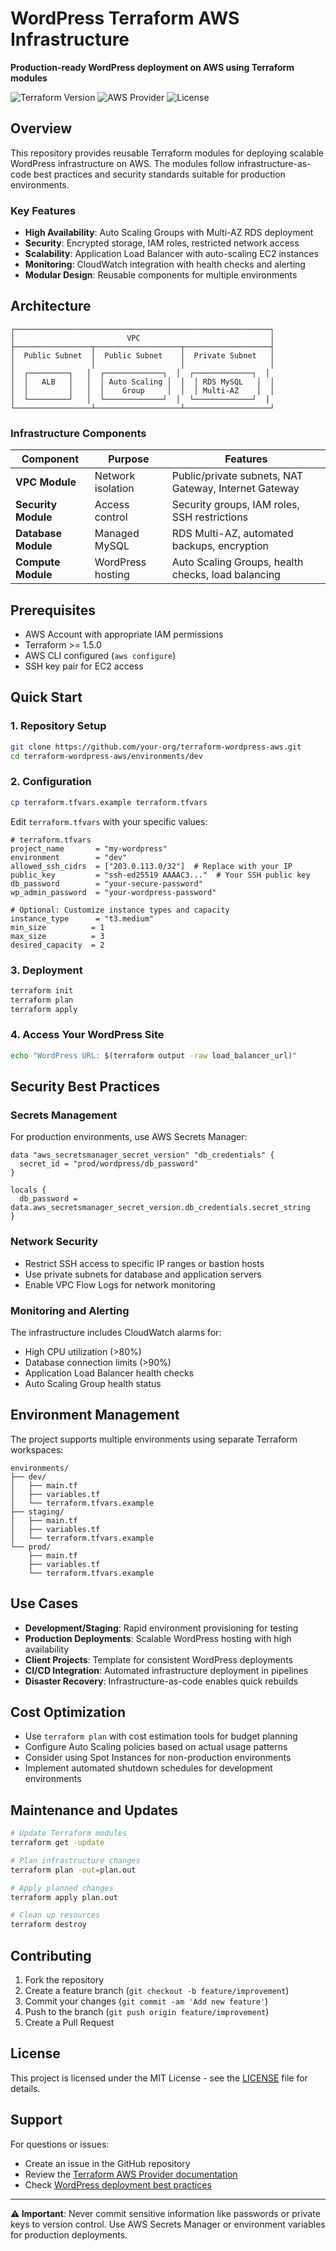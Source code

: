 # WordPress Terraform AWS Infrastructure

**Production-ready WordPress deployment on AWS using Terraform modules**

![Terraform Version](https://img.shields.io/badge/terraform-%3E%3D1.5.0-blue)
![AWS Provider](https://img.shields.io/badge/AWS-%3E%3D5.0-orange)
![License](https://img.shields.io/badge/license-MIT-green)

## Overview

This repository provides reusable Terraform modules for deploying scalable WordPress infrastructure on AWS. The modules follow infrastructure-as-code best practices and security standards suitable for production environments.

### Key Features

- **High Availability**: Auto Scaling Groups with Multi-AZ RDS deployment
- **Security**: Encrypted storage, IAM roles, restricted network access
- **Scalability**: Application Load Balancer with auto-scaling EC2 instances
- **Monitoring**: CloudWatch integration with health checks and alerting
- **Modular Design**: Reusable components for multiple environments

## Architecture

```
┌─────────────────────────────────────────────────────────┐
│                         VPC                             │
├─────────────────┬───────────────────┬───────────────────┤
│  Public Subnet  │  Public Subnet    │  Private Subnet   │
│                 │                   │                   │
│  ┌─────────┐   │  ┌─────────────┐  │  ┌─────────────┐  │
│  │   ALB   │   │  │ Auto Scaling │  │  │ RDS MySQL   │  │
│  │         │   │  │    Group     │  │  │ Multi-AZ    │  │
│  └─────────┘   │  └─────────────┘  │  └─────────────┘  │
└─────────────────┴───────────────────┴───────────────────┘
```

### Infrastructure Components

| Component | Purpose | Features |
|-----------|---------|----------|
| **VPC Module** | Network isolation | Public/private subnets, NAT Gateway, Internet Gateway |
| **Security Module** | Access control | Security groups, IAM roles, SSH restrictions |
| **Database Module** | Managed MySQL | RDS Multi-AZ, automated backups, encryption |
| **Compute Module** | WordPress hosting | Auto Scaling Groups, health checks, load balancing |

## Prerequisites

- AWS Account with appropriate IAM permissions
- Terraform >= 1.5.0
- AWS CLI configured (`aws configure`)
- SSH key pair for EC2 access

## Quick Start

### 1. Repository Setup

```bash
git clone https://github.com/your-org/terraform-wordpress-aws.git
cd terraform-wordpress-aws/environments/dev
```

### 2. Configuration

```bash
cp terraform.tfvars.example terraform.tfvars
```

Edit `terraform.tfvars` with your specific values:

```hcl
# terraform.tfvars
project_name       = "my-wordpress"
environment        = "dev"
allowed_ssh_cidrs  = ["203.0.113.0/32"]  # Replace with your IP
public_key         = "ssh-ed25519 AAAAC3..."  # Your SSH public key
db_password        = "your-secure-password"
wp_admin_password  = "your-wordpress-password"

# Optional: Customize instance types and capacity
instance_type      = "t3.medium"
min_size          = 1
max_size          = 3
desired_capacity  = 2
```

### 3. Deployment

```bash
terraform init
terraform plan
terraform apply
```

### 4. Access Your WordPress Site

```bash
echo "WordPress URL: $(terraform output -raw load_balancer_url)"
```

## Security Best Practices

### Secrets Management

For production environments, use AWS Secrets Manager:

```hcl
data "aws_secretsmanager_secret_version" "db_credentials" {
  secret_id = "prod/wordpress/db_password"
}

locals {
  db_password = data.aws_secretsmanager_secret_version.db_credentials.secret_string
}
```

### Network Security

- Restrict SSH access to specific IP ranges or bastion hosts
- Use private subnets for database and application servers
- Enable VPC Flow Logs for network monitoring

### Monitoring and Alerting

The infrastructure includes CloudWatch alarms for:

- High CPU utilization (>80%)
- Database connection limits (>90%)
- Application Load Balancer health checks
- Auto Scaling Group health status

## Environment Management

The project supports multiple environments using separate Terraform workspaces:

```
environments/
├── dev/
│   ├── main.tf
│   ├── variables.tf
│   └── terraform.tfvars.example
├── staging/
│   ├── main.tf
│   ├── variables.tf
│   └── terraform.tfvars.example
└── prod/
    ├── main.tf
    ├── variables.tf
    └── terraform.tfvars.example
```

## Use Cases

- **Development/Staging**: Rapid environment provisioning for testing
- **Production Deployments**: Scalable WordPress hosting with high availability
- **Client Projects**: Template for consistent WordPress deployments
- **CI/CD Integration**: Automated infrastructure deployment in pipelines
- **Disaster Recovery**: Infrastructure-as-code enables quick rebuilds

## Cost Optimization

- Use `terraform plan` with cost estimation tools for budget planning
- Configure Auto Scaling policies based on actual usage patterns
- Consider using Spot Instances for non-production environments
- Implement automated shutdown schedules for development environments

## Maintenance and Updates

```bash
# Update Terraform modules
terraform get -update

# Plan infrastructure changes
terraform plan -out=plan.out

# Apply planned changes
terraform apply plan.out

# Clean up resources
terraform destroy
```

## Contributing

1. Fork the repository
2. Create a feature branch (`git checkout -b feature/improvement`)
3. Commit your changes (`git commit -am 'Add new feature'`)
4. Push to the branch (`git push origin feature/improvement`)
5. Create a Pull Request

## License

This project is licensed under the MIT License - see the [LICENSE](LICENSE) file for details.

## Support

For questions or issues:
- Create an issue in the GitHub repository
- Review the [Terraform AWS Provider documentation](https://registry.terraform.io/providers/hashicorp/aws/latest/docs)
- Check [WordPress deployment best practices](https://wordpress.org/support/)

---

**⚠️ Important**: Never commit sensitive information like passwords or private keys to version control. Use AWS Secrets Manager or environment variables for production deployments.